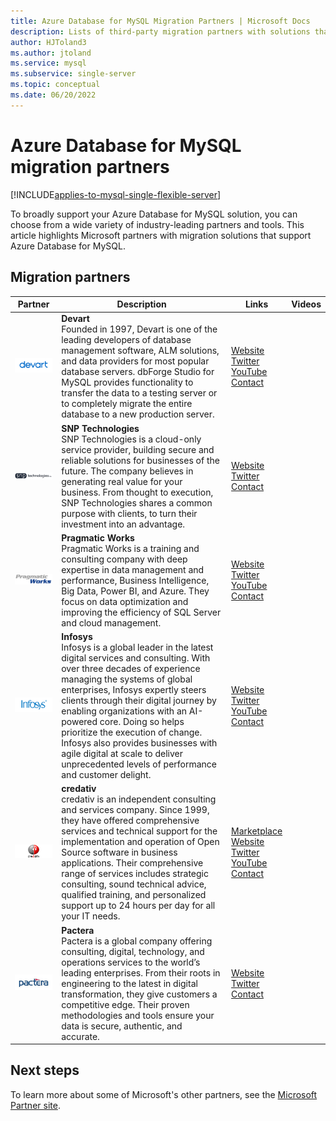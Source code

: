 ```yaml
---
title: Azure Database for MySQL Migration Partners | Microsoft Docs
description: Lists of third-party migration partners with solutions that support Azure Database for MySQL.
author: HJToland3
ms.author: jtoland
ms.service: mysql
ms.subservice: single-server
ms.topic: conceptual
ms.date: 06/20/2022
---
```


# Azure Database for MySQL migration partners

[!INCLUDE[applies-to-mysql-single-flexible-server](../includes/applies-to-mysql-single-flexible-server.md)]

To broadly support your Azure Database for MySQL solution, you can choose from a wide variety of industry-leading partners and tools. This article highlights Microsoft partners with migration solutions that support Azure Database for MySQL.

## Migration partners

| Partner | Description | Links | Videos |
|---------|-------------|-------|--------|
| ![Devart][1] |**Devart**<br>Founded in 1997, Devart is one of the leading developers of database management software, ALM solutions, and data providers for most popular database servers. dbForge Studio for MySQL provides functionality to transfer the data to a testing server or to completely migrate the entire database to a new production server.|[Website][devart_website]<br>[Twitter][devart_twitter]<br>[YouTube][devart_youtube]<br>[Contact][devart_contact] | |
| ![SNP Technologies][2] |**SNP Technologies**<br>SNP Technologies is a cloud-only service provider, building secure and reliable solutions for businesses of the future. The company believes in generating real value for your business. From thought to execution, SNP Technologies shares a common purpose with clients, to turn their investment into an advantage.|[Website][snp_website]<br>[Twitter][snp_twitter]<br>[Contact][snp_contact] | |
| ![Pragmatic Works][3] |**Pragmatic Works**<br>Pragmatic Works is a training and consulting company with deep expertise in data management and performance, Business Intelligence, Big Data, Power BI, and Azure. They focus on data optimization and improving the efficiency of SQL Server and cloud management.|[Website][pragmatic-works_website]<br>[Twitter][pragmatic-works_twitter]<br>[YouTube][pragmatic-works_youtube]<br>[Contact][pragmatic-works_contact] | |
| ![Infosys][4] |**Infosys**<br>Infosys is a global leader in the latest digital services and consulting. With over three decades of experience managing the systems of global enterprises, Infosys expertly steers clients through their digital journey by enabling organizations with an AI-powered core. Doing so helps prioritize the execution of change. Infosys also provides businesses with agile digital at scale to deliver unprecedented levels of performance and customer delight.|[Website][infosys_website]<br>[Twitter][infosys_twitter]<br>[YouTube][infosys_youtube]<br>[Contact][infosys_contact] | |
| ![credativ][5] |**credativ**<br>credativ is an independent consulting and services company. Since 1999, they have offered comprehensive services and technical support for the implementation and operation of Open Source software in business applications. Their comprehensive range of services includes strategic consulting, sound technical advice, qualified training, and personalized support up to 24 hours per day for all your IT needs.|[Marketplace][credativ_marketplace]<br>[Website][credativ_website]<br>[Twitter][credative_twitter]<br>[YouTube][credativ_youtube]<br>[Contact][credativ_contact] | |
| ![Pactera][6] |**Pactera**<br>Pactera is a global company offering consulting, digital, technology, and operations services to the world’s leading enterprises. From their roots in engineering to the latest in digital transformation, they give customers a competitive edge. Their proven methodologies and tools ensure your data is secure, authentic, and accurate.|[Website][pactera_website]<br>[Twitter][pactera_twitter]<br>[Contact][pactera_contact] | |

## Next steps

To learn more about some of Microsoft's other partners, see the [Microsoft Partner site](https://partner.microsoft.com/).

<!--Image references-->
[1]: ./media/partner-migration-mysql/devart-logo.png
[2]: ./media/partner-migration-mysql/snp-logo.png
[3]: ./media/partner-migration-mysql/pw-logo-text-cmyk-1000.png
[4]: ./media/partner-migration-mysql/infosys-logo.png
[5]: ./media/partner-migration-mysql/credativ-round-logo-2.png
[6]: ./media/partner-migration-mysql/pactera-logo-small-2.png

<!--Website links -->
[devart_website]:https://www.devart.com//
[snp_website]:https://www.snp.com//
[pragmatic-works_website]:https://pragmaticworks.com//
[infosys_website]:https://www.infosys.com/
[credativ_website]:https://www.credativ.com/postgresql-competence-center/microsoft-azure
[pactera_website]:https://en.pactera.com/

<!--Get Started Links-->
<!--Datasheet Links-->
<!--Marketplace Links -->
[credativ_marketplace]:https://azuremarketplace.microsoft.com/de-de/marketplace/apps?search=credativ&page=1

<!--Press links-->

<!--YouTube links-->
[devart_youtube]:https://www.youtube.com/user/DevartSoftware
[pragmatic-works_youtube]:https://www.youtube.com/user/PragmaticWorks
[infosys_youtube]:https://www.youtube.com/user/Infosys
[credativ_youtube]:https://www.youtube.com/channel/UCnSnr6_TcILUQQvAwlYFc8A

<!--Twitter links-->
[devart_twitter]:https://twitter.com/DevartSoftware
[snp_twitter]:https://twitter.com/snptechnologies
[pragmatic-works_twitter]:https://twitter.com/PragmaticWorks
[infosys_twitter]:https://twitter.com/infosys
[credative_twitter]:https://twitter.com/credativ
[pactera_twitter]:https://twitter.com/Pactera?s=17

<!--Contact links-->
[devart_contact]:https://www.devart.com/company/contact.html
[snp_contact]:mailto:sachin@snp.com
[pragmatic-works_contact]:mailto:marketing@pragmaticworks.com
[infosys_contact]:https://www.infosys.com/contact/
[credativ_contact]:mailto:info@credativ.com
[pactera_contact]:mailto:shushi.gaur@pactera.com
